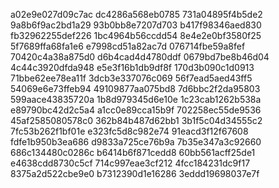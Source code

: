 a02e9e027d09c7ac
dc4286a568eb0785
731a04895f4b5de2
9a8b6f9ac2bd1a29
93b0bb8e7207d703
b417f98346aed830
fb32962255def226
1bc4964b56ccdd54
8e4e2e0bf3580f25
5f7689ffa68fa1e6
e7998cd51a82ac7d
076714fbe59a8fef
70420c4a38a875d0
d6b4cad4d4780ddf
0679bd7be8b46d04
4c44c3920dfda948
e5e3f16b1db9df8f
170d3b090c1d0913
71bbe62ee78ea11f
3dcb3e337076c069
56f7ead5aed43ff5
54069e6e73ffeb94
49109877aa075bd8
7d6bbc2f2da95803
599aace43835720a
1b8d979345d6e10e
1c23cab1262b538a
e89790bc42d2c5a4
a1cc0e89cca15b9f
702258ec55de9536
45af2585080578c0
362b84b487d62bb1
3b1f5c04d34555c2
7fc53b262f1bf01e
e323fc5d8c982e74
91eacd3f12f67608
fdfe1b950b3ea686
d9833a725ce76b9a
7b35e347a3c92660
686c134480c0286c
b6414b6f871cedd8
60bb561acff25de1
e4638cdd8730c5cf
714c997eae3cf212
4fcc184231dc9f17
8375a2d522cbe9e0
b7312390d1e16286
3eddd19698037e7f
